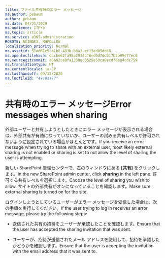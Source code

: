 ```yaml
---
title: ファイル共有時のエラー メッセージ
ms.author: pebaum
author: pebaum
ms.date: 04/21/2020
ms.audience: ITPro
ms.topic: article
ms.service: o365-administration
ROBOTS: NOINDEX, NOFOLLOW
localization_priority: Normal
ms.assetid: 51ad61e5-a1b8-483b-b6a3-ec13ed09dd68
ms.openlocfilehash: dccbe62fa95e2934cf6ed6d7dd317b2b99e77ec0
ms.sourcegitcommit: c6692ce0fa1358ec3529e59ca0ecdfdea4cdc759
ms.translationtype: HT
ms.contentlocale: ja-JP
ms.lasthandoff: 09/15/2020
ms.locfileid: "47783777"
---
```

# <a name="error-messages-when-sharing"></a><span data-ttu-id="11fbb-102">共有時のエラー メッセージ</span><span class="sxs-lookup"><span data-stu-id="11fbb-102">Error messages when sharing</span></span>

<span data-ttu-id="11fbb-103">外部ユーザーと共有しようとしたときにエラー メッセージが表示される場合は、外部共有が有効になっていないか、ユーザーの試みる共有レベルが許可されないように設定されている場合がほとんどです。</span><span class="sxs-lookup"><span data-stu-id="11fbb-103">If you receive an error message when trying to share with an external user, most likely external sharing is not enabled or sharing is set to not allow the level of sharing the user is attempting.</span></span>
  
<span data-ttu-id="11fbb-104">新しい SharePoint 管理センターで、左のウィンドウにある **[共有]** をクリックします。</span><span class="sxs-lookup"><span data-stu-id="11fbb-104">In the  new SharePoint admin center, click **sharing** in the left pane.</span></span> <span data-ttu-id="11fbb-105">許可する共有レベルを選択します。</span><span class="sxs-lookup"><span data-stu-id="11fbb-105">Choose the level of sharing you wish to allow.</span></span> <span data-ttu-id="11fbb-106">サイトの外部共有がオンになっていることを確認します。</span><span class="sxs-lookup"><span data-stu-id="11fbb-106">Make sure external sharing is turned on for the site.</span></span> 
  
<span data-ttu-id="11fbb-107">ログインしようとしているユーザーがエラー メッセージを受信した場合は、次の手順を実行してください。</span><span class="sxs-lookup"><span data-stu-id="11fbb-107">If the user trying to log in receives an error message, please try the following steps:</span></span>
  
- <span data-ttu-id="11fbb-108">送信された共有の招待をユーザーが承認したことを確認します。</span><span class="sxs-lookup"><span data-stu-id="11fbb-108">Ensure that the user has accepted the sharing invitation that was sent.</span></span>
    
- <span data-ttu-id="11fbb-109">ユーザーが、招待が送信されたメール アドレスを使用して、招待を承認したかどうかを確認します。</span><span class="sxs-lookup"><span data-stu-id="11fbb-109">Ensure that the user is accepting the invitation with the email address that it was sent to.</span></span>
    

